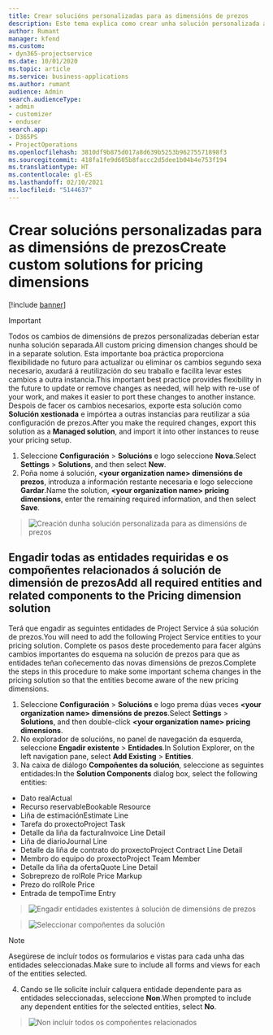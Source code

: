 ```yaml
---
title: Crear solucións personalizadas para as dimensións de prezos
description: Este tema explica como crear unha solución personalizada ao crear dimensións de prezos personalizadas.
author: Rumant
manager: kfend
ms.custom:
- dyn365-projectservice
ms.date: 10/01/2020
ms.topic: article
ms.service: business-applications
ms.author: rumant
audience: Admin
search.audienceType:
- admin
- customizer
- enduser
search.app:
- D365PS
- ProjectOperations
ms.openlocfilehash: 3810df9b875d017a8d639b5253b96275571898f3
ms.sourcegitcommit: 418fa1fe9d605b8faccc2d5dee1b04b4e753f194
ms.translationtype: HT
ms.contentlocale: gl-ES
ms.lasthandoff: 02/10/2021
ms.locfileid: "5144637"
---
```

# <a name="create-custom-solutions-for-pricing-dimensions"></a><span data-ttu-id="23d8d-103">Crear solucións personalizadas para as dimensións de prezos</span><span class="sxs-lookup"><span data-stu-id="23d8d-103">Create custom solutions for pricing dimensions</span></span>

[!include [banner](../includes/psa-now-project-operations.md)]

> [!IMPORTANT]
> <span data-ttu-id="23d8d-104">Todos os cambios de dimensións de prezos personalizadas deberían estar nunha solución separada.</span><span class="sxs-lookup"><span data-stu-id="23d8d-104">All custom pricing dimension changes should be in a separate solution.</span></span> <span data-ttu-id="23d8d-105">Esta importante boa práctica proporciona flexibilidade no futuro para actualizar ou eliminar os cambios segundo sexa necesario, axudará á reutilización do seu traballo e facilita levar estes cambios a outra instancia.</span><span class="sxs-lookup"><span data-stu-id="23d8d-105">This important best practice provides flexibility in the future to update or remove changes as needed, will help with re-use of your work, and makes it easier to port these changes to another instance.</span></span> <span data-ttu-id="23d8d-106">Despois de facer os cambios necesarios, exporte esta solución como **Solución xestionada** e impórtea a outras instancias para reutilizar a súa configuración de prezos.</span><span class="sxs-lookup"><span data-stu-id="23d8d-106">After you make the required changes, export this solution as a **Managed solution**, and import it into other instances to reuse your pricing setup.</span></span>

1. <span data-ttu-id="23d8d-107">Seleccione **Configuración** > **Solucións** e logo seleccione **Nova**.</span><span class="sxs-lookup"><span data-stu-id="23d8d-107">Select **Settings** > **Solutions**, and then select **New**.</span></span> 
2. <span data-ttu-id="23d8d-108">Poña nome á solución, **\<your organization name> dimensións de prezos**, introduza a información restante necesaria e logo seleccione **Gardar**.</span><span class="sxs-lookup"><span data-stu-id="23d8d-108">Name the solution, **\<your organization name> pricing dimensions**, enter the remaining required information, and then select **Save**.</span></span>

> ![Creación dunha solución personalizada para as dimensións de prezos](media/Creation-of-custom-pricing-dimension-solution.PNG)
  
## <a name="add-all-required-entities-and-related-components-to-the-pricing-dimension-solution"></a><span data-ttu-id="23d8d-110">Engadir todas as entidades requiridas e os compoñentes relacionados á solución de dimensión de prezos</span><span class="sxs-lookup"><span data-stu-id="23d8d-110">Add all required entities and related components to the Pricing dimension solution</span></span>
<span data-ttu-id="23d8d-111">Terá que engadir as seguintes entidades de Project Service á súa solución de prezos.</span><span class="sxs-lookup"><span data-stu-id="23d8d-111">You will need to add the following Project Service entities to your pricing solution.</span></span> <span data-ttu-id="23d8d-112">Complete os pasos deste procedemento para facer algúns cambios importantes do esquema na solución de prezos para que as entidades teñan coñecemento das novas dimensións de prezos.</span><span class="sxs-lookup"><span data-stu-id="23d8d-112">Complete the steps in this procedure to make some important schema changes in the pricing solution so that the entities become aware of the new pricing dimensions.</span></span>

1. <span data-ttu-id="23d8d-113">Seleccione **Configuración** > **Solucións** e logo prema dúas veces **\<your organization name> dimensións de prezos**.</span><span class="sxs-lookup"><span data-stu-id="23d8d-113">Select **Settings** > **Solutions**, and then double-click **\<your organization name> pricing dimensions**.</span></span> 
2. <span data-ttu-id="23d8d-114">No explorador de solucións, no panel de navegación da esquerda, seleccione **Engadir existente** > **Entidades**.</span><span class="sxs-lookup"><span data-stu-id="23d8d-114">In Solution Explorer, on the left navigation pane, select **Add Existing** > **Entities**.</span></span>
3. <span data-ttu-id="23d8d-115">Na caixa de diálogo **Compoñentes da solución**, seleccione as seguintes entidades:</span><span class="sxs-lookup"><span data-stu-id="23d8d-115">In the **Solution Components** dialog box, select the following entities:</span></span>

- <span data-ttu-id="23d8d-116">Dato real</span><span class="sxs-lookup"><span data-stu-id="23d8d-116">Actual</span></span>
- <span data-ttu-id="23d8d-117">Recurso reservable</span><span class="sxs-lookup"><span data-stu-id="23d8d-117">Bookable Resource</span></span>
- <span data-ttu-id="23d8d-118">Liña de estimación</span><span class="sxs-lookup"><span data-stu-id="23d8d-118">Estimate Line</span></span>
- <span data-ttu-id="23d8d-119">Tarefa do proxecto</span><span class="sxs-lookup"><span data-stu-id="23d8d-119">Project Task</span></span>
- <span data-ttu-id="23d8d-120">Detalle da liña da factura</span><span class="sxs-lookup"><span data-stu-id="23d8d-120">Invoice Line Detail</span></span>
- <span data-ttu-id="23d8d-121">Liña de diario</span><span class="sxs-lookup"><span data-stu-id="23d8d-121">Journal Line</span></span>
- <span data-ttu-id="23d8d-122">Detalle da liña de contrato do proxecto</span><span class="sxs-lookup"><span data-stu-id="23d8d-122">Project Contract Line Detail</span></span>
- <span data-ttu-id="23d8d-123">Membro do equipo do proxecto</span><span class="sxs-lookup"><span data-stu-id="23d8d-123">Project Team Member</span></span>
- <span data-ttu-id="23d8d-124">Detalle da liña da oferta</span><span class="sxs-lookup"><span data-stu-id="23d8d-124">Quote Line Detail</span></span>
- <span data-ttu-id="23d8d-125">Sobreprezo de rol</span><span class="sxs-lookup"><span data-stu-id="23d8d-125">Role Price Markup</span></span>
- <span data-ttu-id="23d8d-126">Prezo do rol</span><span class="sxs-lookup"><span data-stu-id="23d8d-126">Role Price</span></span> 
- <span data-ttu-id="23d8d-127">Entrada de tempo</span><span class="sxs-lookup"><span data-stu-id="23d8d-127">Time Entry</span></span> 

> ![Engadir entidades existentes á solución de dimensións de prezos](media/Existing-entities-to-PD-solution.png)

> ![Seleccionar compoñentes da solución](media/Dimension-Components.png)

> [!NOTE]
> <span data-ttu-id="23d8d-130">Asegúrese de incluír todos os formularios e vistas para cada unha das entidades seleccionadas.</span><span class="sxs-lookup"><span data-stu-id="23d8d-130">Make sure to include all forms and views for each of the entities selected.</span></span>

4. <span data-ttu-id="23d8d-131">Cando se lle solicite incluír calquera entidade dependente para as entidades seleccionadas, seleccione **Non**.</span><span class="sxs-lookup"><span data-stu-id="23d8d-131">When prompted to include any dependent entities for the selected entities, select **No**.</span></span>

> ![Non incluír todos os compoñentes relacionados](media/Do-not-include-required.png)


